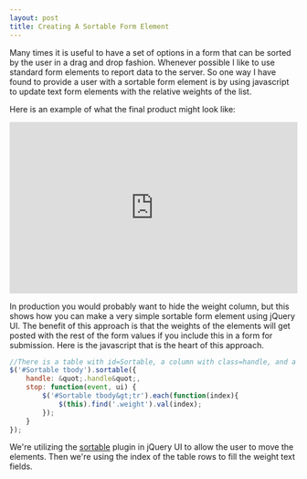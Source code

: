```yaml
---
layout: post
title: Creating A Sortable Form Element
---
```

Many times it is useful to have a set of options in a form that can be sorted by the user in a drag and drop fashion.  Whenever possible I like to use standard form elements to report data to the server.  So one way I have found to provide a user with a sortable form element is by using javascript to update text form elements with the relative weights of the list.

Here is an example of what the final product might look like:

<iframe width="100%" height="300" src="http://jsfiddle.net/n8j1s/E4PeR/embedded/result/" allowfullscreen="allowfullscreen" frameborder="0"></iframe>

In production you would probably want to hide the weight column, but this shows how you can make a very simple sortable form element using jQuery UI.  The benefit of this approach is that the weights of the elements will get posted with the rest of the form values if you include this in a form for submission.  Here is the javascript that is the heart of this approach.

``` javascript
//There is a table with id=Sortable, a column with class=handle, and a text field with class=weight.
$('#Sortable tbody').sortable({
    handle: &quot;.handle&quot;,
    stop: function(event, ui) {
        $('#Sortable tbody&gt;tr').each(function(index){
            $(this).find('.weight').val(index);
        });
    }
});
```

We're utilizing the [sortable](http://jqueryui.com/sortable/) plugin in jQuery UI to allow the user to move the elements.  Then we're using the index of the table rows to fill the weight text fields.

